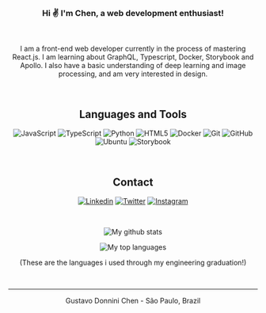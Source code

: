 <div align="center">
  
  ### Hi ✌️ I'm Chen,️ a web development enthusiast!

  <br>

  I am a front-end web developer currently in the process of mastering React.js. I am learning about GraphQL, Typescript, Docker, Storybook and Apollo. I also have a basic understanding of deep learning and image processing, and am very interested in design. 

  <br>

  ## Languages and Tools  
  ![JavaScript](https://img.shields.io/badge/javascript-%23323330.svg?style=for-the-badge&logo=javascript&logoColor=%23F7DF1E)
  ![TypeScript](https://img.shields.io/badge/typescript-%23323330.svg?style=for-the-badge&logo=typescript&logoColor=0076c6)
  ![Python](https://img.shields.io/badge/python-%23323330.svg?style=for-the-badge&logo=python&logoColor=3b76a7)
  ![HTML5](https://img.shields.io/badge/html5-%23323330.svg?style=for-the-badge&logo=html5&logoColor=e96228)
  ![Docker](https://img.shields.io/badge/docker-%23323330.svg?style=for-the-badge&logo=docker&logoColor=099cec)
  ![Git](https://img.shields.io/badge/git-%23323330.svg?style=for-the-badge&logo=git&logoColor=e84d31)
  ![GitHub](https://img.shields.io/badge/github-%23323330.svg?style=for-the-badge&logo=github&logoColor=white) 
  ![Ubuntu](https://img.shields.io/badge/Ubuntu-%23323330.svg?style=for-the-badge&logo=ubuntu&logoColor=e75c25)
  ![Storybook](https://img.shields.io/badge/storybook-%23323330.svg?style=for-the-badge&logo=storybook&logoColor=eff5c93)

  <br>

  ## Contact
  <a href="https://www.linkedin.com/in/gustavo-chen/">![Linkedin](https://img.shields.io/badge/Gustavo_Chen-%23F0F0F0.svg?style=for-the-badge&logo=Linkedin&logoColor=grey)</a>
  <a href="https://twitter.com/GusChenn_">![Twitter](https://img.shields.io/badge/Gustavo_Chen-%23F0F0F0.svg?style=for-the-badge&logo=Twitter&logoColor=grey)</a>
  <a href="https://www.instagram.com/gus_chen_/">![Instagram](https://img.shields.io/badge/Gustavo_Chen-%23F0F0F0.svg?style=for-the-badge&logo=Instagram&logoColor=grey)</a>

  <br>

  ![My github stats](https://github-readme-stats.vercel.app/api?username=GusChenn&show_icons=true&theme=solarized-light&count_private=true&include_all_commits=true)

  ![My top languages](https://github-readme-stats.vercel.app/api/top-langs/?username=GusChenn&theme=solarized-light&line_height=40&hide=css)

  (These are the languages i used through my engineering graduation!)

<div>

<br>

-----
Gustavo Donnini Chen - São Paulo, Brazil